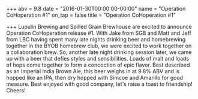 +++
abv = 9.8
date = "2016-01-30T00:00:00-00:00"
name = "Operation CoHoperation #1"
on_tap = false
title = "Operation CoHoperation #1"

+++
Lupulin Brewing and Spilled Grain Brewhouse are excited to announce Operation CoHoperation release #1. With Jake from SGB and Matt and Jeff from LBC having spent many late nights drinking beer and homebrewing together in the BYOB homebrew club, we were excited to work together on a collaboration brew. So, another late night drinking session later, we came up with a beer that defies styles and sensibilities. Loads of malt and loads of hops come together to form a concoction of epic flavor. Best described as an Imperial India Brown Ale, this beer weighs in at 9.8% ABV and is hopped like an IPA, then dry hopped with Simcoe and Amarillo for good measure. Best enjoyed with good company, let's raise a toast to friendship! Cheers!